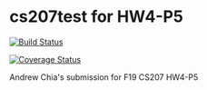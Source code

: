 # cs207test for HW4-P5

[![Build Status](https://travis-ci.org/AndrewCSQ/cs207testing.svg?branch=master)](https://travis-ci.org/AndrewCSQ/cs207testing.svg?branch=master)

[![Coverage Status](https://codecov.io/gh/AndrewCSQ/cs207test/branch/master/graph/badge.svg)](https://codecov.io/gh/AndrewCSQ/cs207test)

Andrew Chia's submission for F19 CS207 HW4-P5
